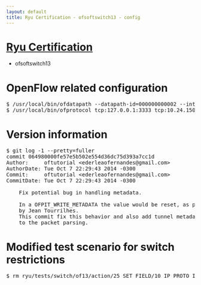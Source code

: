```yaml
---
layout: default
title: Ryu Certification - ofsoftswitch13 - config
---
```

# [Ryu Certification](http://osrg.github.io/ryu/certification.html)
* ofsoftswitch13

# OpenFlow related configuration
<pre>
$ /usr/local/bin/ofdatapath --datapath-id=000000000002 --interface=eth21,eth22,eth23 ptcp:3333
$ /usr/local/bin/ofprotocol tcp:127.0.0.1:3333 tcp:10.24.150.30:6633
</pre>

# Version information
<pre>
$ git log -1 --pretty=fuller
commit 064980000fe57e5b502e554d36dc75d393a7cc1d
Author:     oftutorial &lt;ederleaofernandes@gmail.com&gt;
AuthorDate: Tue Oct 7 22:29:43 2014 -0300
Commit:     oftutorial &lt;ederleaofernandes@gmail.com&gt;
CommitDate: Tue Oct 7 22:29:43 2014 -0300

    Fix potential bug in handling metadata.
    
    In a OFPIT_WRITE_METADATA the value would be reset, as pointed
    by Jean Tourrilhes.
    This commit fix this behavior and also add tunnel metadata information
    to the packet parsing.
</pre>

# Modified test scenario for switch restrictions
<pre>
$ rm ryu/tests/switch/of13/action/25_SET_FIELD/10_IP_PROTO_IPv6.json
</pre>
